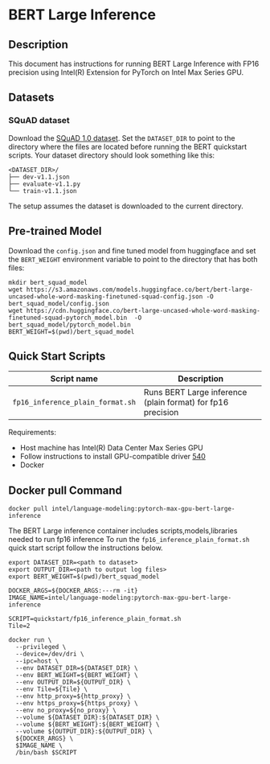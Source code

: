 # BERT Large Inference

## Description

This document has instructions for running BERT Large Inference with FP16 precision using Intel(R) Extension for PyTorch on Intel Max Series GPU. 

## Datasets

### SQuAD dataset

Download the [SQuAD 1.0 dataset](https://github.com/huggingface/transformers/tree/v4.0.0/examples/question-answering#fine-tuning-bert-on-squad10).
Set the `DATASET_DIR` to point to the directory where the files are located before running the BERT quickstart scripts. Your dataset directory should look something
like this:
```
<DATASET_DIR>/
├── dev-v1.1.json
├── evaluate-v1.1.py
└── train-v1.1.json
```
The setup assumes the dataset is downloaded to the current directory. 

## Pre-trained Model

Download the `config.json` and fine tuned model from huggingface and set the `BERT_WEIGHT` environment variable to point to the directory that has both files:

```
mkdir bert_squad_model
wget https://s3.amazonaws.com/models.huggingface.co/bert/bert-large-uncased-whole-word-masking-finetuned-squad-config.json -O bert_squad_model/config.json
wget https://cdn.huggingface.co/bert-large-uncased-whole-word-masking-finetuned-squad-pytorch_model.bin  -O bert_squad_model/pytorch_model.bin
BERT_WEIGHT=$(pwd)/bert_squad_model
```

## Quick Start Scripts

| Script name | Description |
|-------------|-------------|
| `fp16_inference_plain_format.sh` | Runs BERT Large inference (plain format) for fp16 precision |

Requirements:
* Host machine has Intel(R) Data Center Max Series GPU
* Follow instructions to install GPU-compatible driver [540](https://dgpu-docs.intel.com/releases/stable_540_20221205.html#ubuntu-22-04)
* Docker

## Docker pull Command

```
docker pull intel/language-modeling:pytorch-max-gpu-bert-large-inference
```

The BERT Large inference container includes scripts,models,libraries needed to run fp16 inference To run the `fp16_inference_plain_format.sh` quick start script follow the instructions below.

```
export DATASET_DIR=<path to dataset>
export OUTPUT_DIR=<path to output log files>
export BERT_WEIGHT=$(pwd)/bert_squad_model

DOCKER_ARGS=${DOCKER_ARGS:---rm -it}
IMAGE_NAME=intel/language-modeling:pytorch-max-gpu-bert-large-inference

SCRIPT=quickstart/fp16_inference_plain_format.sh
Tile=2

docker run \
  --privileged \
  --device=/dev/dri \
  --ipc=host \
  --env DATASET_DIR=${DATASET_DIR} \
  --env BERT_WEIGHT=${BERT_WEIGHT} \
  --env OUTPUT_DIR=${OUTPUT_DIR} \
  --env Tile=${Tile} \
  --env http_proxy=${http_proxy} \
  --env https_proxy=${https_proxy} \
  --env no_proxy=${no_proxy} \
  --volume ${DATASET_DIR}:${DATASET_DIR} \
  --volume ${BERT_WEIGHT}:${BERT_WEIGHT} \
  --volume ${OUTPUT_DIR}:${OUTPUT_DIR} \
  ${DOCKER_ARGS} \
  $IMAGE_NAME \
  /bin/bash $SCRIPT
  ```
